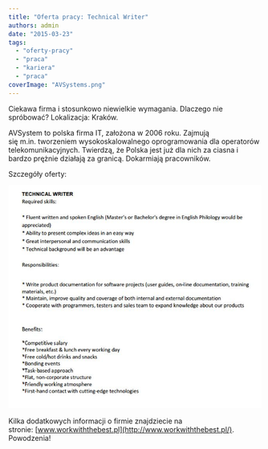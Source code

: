 ```yaml
---
title: "Oferta pracy: Technical Writer"
authors: admin
date: "2015-03-23"
tags:
  - "oferty-pracy"
  - "praca"
  - "kariera"
  - "praca"
coverImage: "AVSystems.png"
---
```


Ciekawa firma i stosunkowo niewielkie wymagania. Dlaczego nie
spróbować? Lokalizacja: Kraków.

AVSystem to polska firma IT, założona w 2006 roku. Zajmują się m.in. tworzeniem
wysokoskalowalnego oprogramowania dla operatorów telekomunikacyjnych. Twierdzą,
że Polska jest już dla nich za ciasna i bardzo prężnie działają za granicą.
Dokarmiają pracowników.

Szczegóły oferty:

[![AVSystemsTechnicalWriter](images/AVSystemsTechnicalWriter.jpg)](http://techwriter.pl/wp-content/uploads/2015/03/AVSystemsTechnicalWriter.jpg)

Kilka dodatkowych informacji o firmie znajdziecie na
stronie: [www.workwiththebest.pl](http://www.workwiththebest.pl/). Powodzenia!
